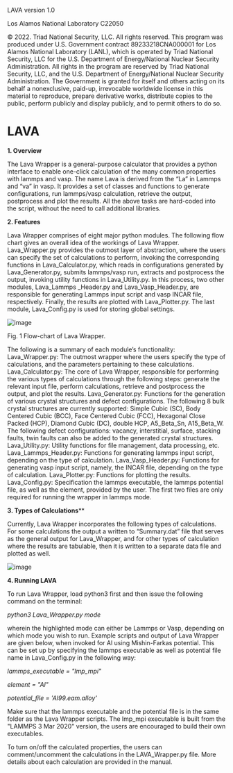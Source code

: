 LAVA version 1.0

Los Alamos National Laboratory C22050

© 2022. Triad National Security, LLC. All rights reserved.
This program was produced under U.S. Government contract 89233218CNA000001 for Los Alamos National Laboratory (LANL), which is operated by Triad National Security, LLC for the U.S. Department of Energy/National Nuclear Security Administration. All rights in the program are reserved by Triad National Security, LLC, and the U.S. Department of Energy/National Nuclear Security Administration. The Government is granted for itself and others acting on its behalf a nonexclusive, paid-up, irrevocable worldwide license in this material to reproduce, prepare derivative works, distribute copies to the public, perform publicly and display publicly, and to permit others to do so.

# LAVA

**1. Overview**

The Lava Wrapper is a general-purpose calculator that provides a python interface to enable one-click calculation of the many common properties with lammps and vasp. The name Lava is derived from the “La” in Lammps and “va” in vasp. It provides a set of classes and functions to generate configurations, run lammps/vasp calculation, retrieve the output, postprocess and plot the results. All the above tasks are hard-coded into the script, without the need to call additional libraries.

**2. Features**

Lava Wrapper comprises of eight major python modules. The following flow chart gives an overall idea of the workings of Lava Wrapper. Lava_Wrapper.py provides the outmost layer of abstraction, where the users can specify the set of calculations to perform, invoking the corresponding functions in Lava_Calculator.py, which reads in configurations generated by Lava_Generator.py, submits lammps/vasp run, extracts and postprocess the output, invoking utility functions in Lava_Utility.py. In this process, two other modules, Lava_Lammps _Header.py and Lava_Vasp_Header.py, are responsible for generating Lammps input script and vasp INCAR file, respectively. Finally, the results are plotted with Lava_Plotter.py. The last module, Lava_Config.py is used for storing global settings.

![image](https://user-images.githubusercontent.com/106281982/171067764-f44ea45b-d270-4b85-93c4-c9e56a06004a.png)

Fig. 1  Flow-chart of Lava Wrapper.

The following is a summary of each module’s functionality:
Lava_Wrapper.py: The outmost wrapper where the users specify the type of calculations, and the parameters pertaining to these calculations.
Lava_Calculator.py: The core of Lava Wrapper, responsible for performing the various types of calculations through the following steps: generate the relevant input file, perform calculations, retrieve and postprocess the output, and plot the results.
Lava_Generator.py: Functions for the generation of various crystal structures and defect configurations. The following 8 bulk crystal structures are currently supported: Simple Cubic (SC), Body Centered Cubic (BCC), Face Centered Cubic (FCC), Hexagonal Close Packed (HCP), Diamond Cubic (DC), double HCP, A5_Beta_Sn, A15_Beta_W.  The following defect configurations: vacancy, interstitial, surface, stacking faults, twin faults can also be added to the generated crystal structures.
Lava_Utility.py: Utility functions for file management, data processing, etc.
Lava_Lammps_Header.py: Functions for generating lammps input script, depending on the type of calculation.
Lava_Vasp_Header.py: Functions for generating vasp input script, namely, the INCAR file, depending on the type of calculation.
Lava_Plotter.py: Functions for plotting the results.
Lava_Config.py: Specification the lammps executable, the lammps potential file, as well as the element, provided by the user. The first two files are only required for running the wrapper in lammps mode.

**3. Types of Calculations****

Currently, Lava Wrapper incorporates the following types of calculations. For some calculations the output a written to “Summary.dat” file that serves as the general output for Lava_Wrapper, and for other types of calculation where the results are tabulable, then it is written to a separate data file and plotted as well.

![image](https://user-images.githubusercontent.com/106281982/171067562-aa8b6181-480c-459a-84b6-aac9ec9d4e02.png)

**4. Running LAVA**

To run Lava Wrapper, load python3 first and then issue the following command on the terminal:

_python3 Lava_Wrapper.py mode_

wherein the highlighted mode can either be Lammps or Vasp, depending on which mode you wish to run.
Example scripts and output of Lava Wrapper are given below, when invoked for Al using Mishin-Farkas potential. This can be set up by specifying the lammps executable as well as potential file name in Lava_Config.py in the following way:

_lammps_executable = "lmp_mpi"_

_element = "Al"_

_potential_file = 'Al99.eam.alloy'_


Make sure that the lammps executable and the potential file is in the same folder as the Lava Wrapper scripts. The lmp_mpi executable is built from the 
"LAMMPS 3 Mar 2020" version, the users are encouraged to build their own executables.

To turn on/off the calculated properties, the users can comment/uncomment the calculations in the LAVA_Wrapper.py file. More details about each calculation are provided in the manual.


